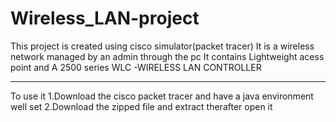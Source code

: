 # Wireless_LAN-project
This project is created using cisco simulator(packet tracer)
It is a wireless network managed by an admin through the pc
It contains Lightweight acess point and A 2500 series WLC -WIRELESS LAN CONTROLLER
*****************************************
To use it
      1.Download the cisco packet tracer and have a java environment well set
      2.Download the zipped file and extract therafter open it
